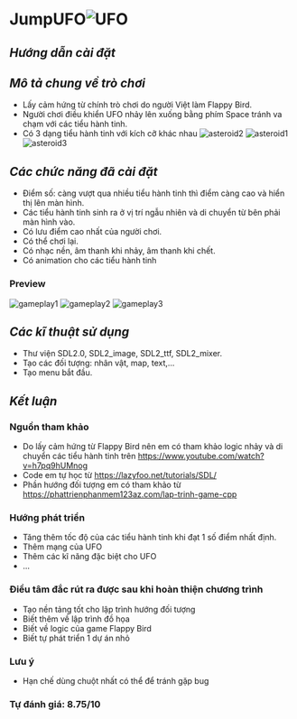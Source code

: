 # JumpUFO![UFO](https://user-images.githubusercontent.com/100185375/168901849-d64be555-2e70-4d4d-be5a-44d21f3f41b5.png)
## _Hướng dẫn cài đặt_

## _Mô tả chung về trò chơi_
- Lấy cảm hứng từ chính trò chơi do người Việt làm Flappy Bird.
- Người chơi điều khiển UFO nhảy lên xuống bằng phím Space tránh va chạm với các tiểu hành tinh.
- Có 3 dạng tiểu hành tinh với kích cỡ khác nhau ![asteroid2](https://user-images.githubusercontent.com/100185375/168902480-bf54e0d9-024c-4351-80f8-622770c66630.png)
![asteroid1](https://user-images.githubusercontent.com/100185375/168902512-47d8d5be-ccc2-402c-a55d-7b809437d705.png)
![asteroid3](https://user-images.githubusercontent.com/100185375/168902519-958f73ab-2cc0-4f01-b2b3-28f1d74ac11e.png)


## _Các chức năng đã cài đặt_
- Điểm số: càng vượt qua nhiều tiểu hành tinh thì điểm càng cao và hiển thị lên màn hình.
- Các tiểu hành tinh sinh ra ở vị trí ngẫu nhiên và di chuyển từ bên phải màn hình vào.
- Có lưu điểm cao nhất của người chơi.
- Có thể chơi lại.
- Có nhạc nền, âm thanh khi nhảy, âm thanh khi chết.
- Có animation cho các tiểu hành tinh
### Preview
![gameplay1](https://user-images.githubusercontent.com/100185375/168907997-446c3842-18c2-43e2-8106-c995a5f7778d.png)
![gameplay2](https://user-images.githubusercontent.com/100185375/168907531-242f2ac1-6014-4c76-8288-7e12dc42b78f.png)
![gameplay3](https://user-images.githubusercontent.com/100185375/168908280-c9da2734-4147-416c-90e7-924c0e84df75.png)


## _Các kĩ thuật sử dụng_
- Thư viện SDL2.0, SDL2_image, SDL2_ttf, SDL2_mixer.
- Tạo các đối tượng: nhân vật, map, text,...
- Tạo menu bắt đầu.

## _Kết luận_
### Nguồn tham khảo
- Do lấy cảm hứng từ Flappy Bird nên em có tham khảo logic nhảy và di chuyển các tiểu hành tinh trên https://www.youtube.com/watch?v=h7pq9hUMnog
- Code em tự học từ https://lazyfoo.net/tutorials/SDL/
- Phần hướng đối tượng em có tham khảo từ https://phattrienphanmem123az.com/lap-trinh-game-cpp
### Hướng phát triển
- Tăng thêm tốc độ của các tiểu hành tinh khi đạt 1 số điểm nhất định.
- Thêm mạng của UFO
- Thêm các kĩ năng đặc biệt cho UFO
- ...
### Điều tâm đắc rút ra được sau khi hoàn thiện chương trình
- Tạo nền tảng tốt cho lập trình hướng đối tượng
- Biết thêm về lập trình đồ họa
- Biết về logic của game Flappy Bird
- Biết tự phát triển 1 dự án nhỏ
### Lưu ý
- Hạn chế dùng chuột nhất có thể để tránh gặp bug
### Tự đánh giá: 8.75/10


